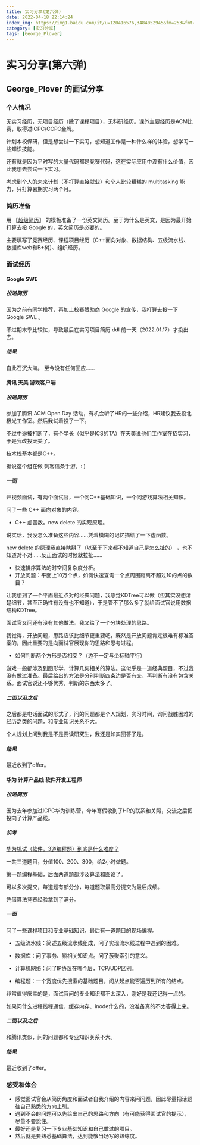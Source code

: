 ```yaml
---
title: 实习分享(第六弹)
date: 2022-04-18 22:14:24
index_img: https://img1.baidu.com/it/u=120416576,3484052945&fm=253&fmt=auto&app=120&f=JPEG?w=1113&h=500
category: [实习分享]
tags: [George_Plover]
---
```


# 实习分享(第六弹)


## George_Plover 的面试分享

### 个人情况

无实习经历，无项目经历（除了课程项目），无科研经历。课外主要经历是ACM比赛，取得过ICPC/CCPC金牌。

计划本校保研，但是想尝试一下实习，想知道工作是一种什么样的体验，想学习一些知识技能。

还有就是因为平时写的大量代码都是竞赛代码，这在实际应用中没有什么价值，因此我想去尝试一下实习。

考虑到个人的未来计划（不打算直接就业）和个人比较糟糕的 multitasking 能力，只打算暑期实习两个月。



### 简历准备

用 【[超级简历](https://www.wondercv.com/)】 的模板准备了一份英文简历。至于为什么是英文，是因为最开始打算去投 Google 的，英文简历是必要的。

主要填写了竞赛经历、课程项目经历（C++面向对象、数据结构、五级流水线、数据库web和B+树）、组织经历。



### 面试经历

#### Google SWE

##### 投递简历

因为之前有同学推荐，再加上校赛赞助商 Google 的宣传，我打算去投一下 Google SWE 。

不过期末季比较忙，导致最后在实习项目简历 ddl 前一天（2022.01.17）才投出去。

##### 结果

自此石沉大海。 至今没有任何回应……



#### 腾讯 天美 游戏客户端

##### 投递简历

参加了腾讯 ACM Open Day 活动，有机会听了HR的一些介绍，HR建议我去投北极光工作室。然后我试着投了一下。

不过中途被打断了，有个学长（似乎是ICS的TA）在天美说他们工作室在招实习，于是我改投天美了。

技术栈基本都是C++。

据说这个组在做 刺客信条手游。: )



##### 一面

开视频面试，有两个面试官，一个问C++基础知识，一个问游戏算法相关知识。

问了一些 C++ 面向对象的内容。

*  C++ 虚函数。new delete 的实现原理。

说实话，我没怎么准备这些内容……凭着模糊的记忆描绘了一下虚函数。

new delete 的原理我直接瞎掰了（以至于下来都不知道自己是怎么扯的） ，也不知道对不对……反正面试的时候就拉扯……

* 快速排序算法的时空间复杂度分析。
* 开放问题：平面上10万个点，如何快速查询一个点周围距离不超过10的点的数目？

让我想到了一个平面最近点对的经典问题，我感觉KDTree可以做（但其实没想清楚细节，甚至正确性有没有也不知道），于是管不了那么多了就给面试官说用数据结构KDTree。

面试官又问还有没有其他做法。我又给了一个分块处理的思路。

我觉得，开放问题，思路应该比细节更重要吧，既然是开放问题肯定很难有标准答案的，因此重要的是向面试官展现你的思路和思考过程。

* 如何判断两个方形是否相交？（边不一定与坐标轴平行）

游戏一般都涉及到图形学、计算几何相关的算法。这似乎是一道经典题目，不过我没有做过准备。最后给出的方法是分别判断四条边是否有交，再判断有没有包含关系。面试官说还不够优秀，判断的东西太多了。



##### 二面以及之后

之后都是电话面试的形式了，问的问题都是个人规划，实习时间，询问战胜困难的经历之类的问题，和专业知识关系不大。

个人规划上问到我是不是要读研究生，我还是如实回答了是。



##### 结果

最近收到了offer。



#### 华为 计算产品线 软件开发工程师

##### 投递简历

因为去年参加过ICPC华为训练营，今年寒假收到了HR的联系和关照，交流之后把投向了计算产品线。



##### 机考

[华为机试（软件，3道编程题）到底是什么难度？](https://www.zhihu.com/question/462873802/answer/2361166272)

一共三道题目，分值100、200、300，给2小时做题。

第一题编程基础，后面两道题都涉及算法和图论了。

可以多次提交，每道题有部分分，每道题取最高分提交为最后成绩。

凭借算法竞赛经验拿到了满分。



##### 一面

问了一些课程项目和专业基础知识，最后有一道题目的现场编程。

* 五级流水线：简述五级流水线组成，问了实现流水线过程中遇到的困难。
* 数据库：问了事务、锁相关知识点。问了蔟聚索引的意义。
* 计算机网络：问了IP协议在哪个层，TCP/UDP区别。

* 编程题：一个宽度优先搜索的基础题目，问从起点能否遍历到所有的结点。

非常值得庆幸的是，面试官问的专业知识都不太深入，刚好是我还记得一点的。

如果问什么进程线程通信、缓存内存、inode什么的，没准备真的不太答得上来。



##### 二面以及之后

和腾讯类似，问的问题都和专业知识关系不大。



##### 结果

最近收到了offer。



### 感受和体会

* 感觉面试官会从简历角度和面试者自我介绍的内容来问问题，因此尽量把话题往自己熟悉的方向上引。
* 遇到不会的问题可以先给出自己的思路和方向（有可能获得面试官的提示），尽量不要尬住。
* 最好还是复习一下专业基础知识和自己做过的项目。
* 然后就是要熟悉基础算法，达到能够当场写的熟练度。













